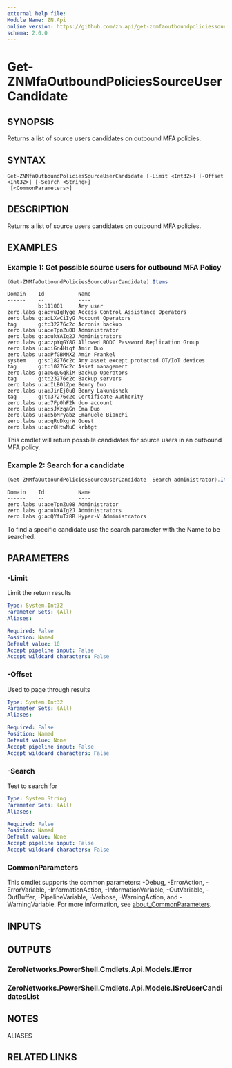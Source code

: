 ```yaml
---
external help file:
Module Name: ZN.Api
online version: https://github.com/zn.api/get-znmfaoutboundpoliciessourceusercandidate
schema: 2.0.0
---
```


# Get-ZNMfaOutboundPoliciesSourceUserCandidate

## SYNOPSIS
Returns a list of source users candidates on outbound MFA policies.

## SYNTAX

```
Get-ZNMfaOutboundPoliciesSourceUserCandidate [-Limit <Int32>] [-Offset <Int32>] [-Search <String>]
 [<CommonParameters>]
```

## DESCRIPTION
Returns a list of source users candidates on outbound MFA policies.

## EXAMPLES

### Example 1: Get possible source users for outbound MFA Policy
```powershell
(Get-ZNMfaOutboundPoliciesSourceUserCandidate).Items
```

```output
Domain    Id           Name
------    --           ----
          b:111001     Any user
zero.labs g:a:yu1gHyge Access Control Assistance Operators
zero.labs g:a:LXwCiIyG Account Operators
tag       g:t:32276c2c Acronis backup
zero.labs u:a:eTpnZu08 Administrator
zero.labs g:a:ukYAIg2J Administrators
zero.labs g:a:zpYqGY8G Allowed RODC Password Replication Group
zero.labs u:a:iGn4Hiqf Amir Duo
zero.labs u:a:PfGBMNXZ Amir Frankel
system    g:s:18276c2c Any asset except protected OT/IoT devices
tag       g:t:10276c2c Asset management
zero.labs g:a:GqUGqkiM Backup Operators
tag       g:t:23276c2c Backup servers
zero.labs u:a:ILBOlZpe Benny Duo
zero.labs u:a:JinEj0u0 Benny Lakunishok
tag       g:t:37276c2c Certificate Authority
zero.labs u:a:7Fp0hF2k duo account
zero.labs u:a:sJKzqaGn Ema Duo
zero.labs u:a:5bMryabz Emanuele Bianchi
zero.labs u:a:qRcDkgrW Guest
zero.labs u:a:r0HtwNuC krbtgt
```

This cmdlet will return possbile candidates for source users in an outbound MFA policy.

### Example 2: Search for a candidate
```powershell
(Get-ZNMfaOutboundPoliciesSourceUserCandidate -Search administrator).Items
```

```output
Domain    Id           Name
------    --           ----
zero.labs u:a:eTpnZu08 Administrator
zero.labs g:a:ukYAIg2J Administrators
zero.labs g:a:QYfuTz8B Hyper-V Administrators
```

To find a specific candidate use the search parameter with the Name to be searched.

## PARAMETERS

### -Limit
Limit the return results

```yaml
Type: System.Int32
Parameter Sets: (All)
Aliases:

Required: False
Position: Named
Default value: 10
Accept pipeline input: False
Accept wildcard characters: False
```

### -Offset
Used to page through results

```yaml
Type: System.Int32
Parameter Sets: (All)
Aliases:

Required: False
Position: Named
Default value: None
Accept pipeline input: False
Accept wildcard characters: False
```

### -Search
Test to search for

```yaml
Type: System.String
Parameter Sets: (All)
Aliases:

Required: False
Position: Named
Default value: None
Accept pipeline input: False
Accept wildcard characters: False
```

### CommonParameters
This cmdlet supports the common parameters: -Debug, -ErrorAction, -ErrorVariable, -InformationAction, -InformationVariable, -OutVariable, -OutBuffer, -PipelineVariable, -Verbose, -WarningAction, and -WarningVariable. For more information, see [about_CommonParameters](http://go.microsoft.com/fwlink/?LinkID=113216).

## INPUTS

## OUTPUTS

### ZeroNetworks.PowerShell.Cmdlets.Api.Models.IError

### ZeroNetworks.PowerShell.Cmdlets.Api.Models.ISrcUserCandidatesList

## NOTES

ALIASES

## RELATED LINKS

